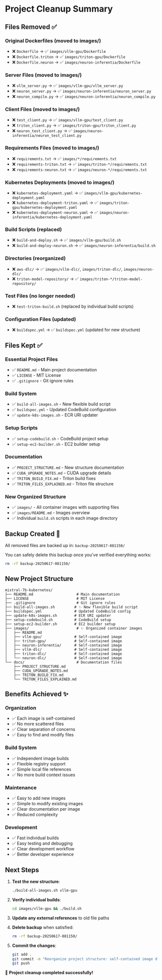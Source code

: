 # Project Cleanup Summary

## Files Removed ✅

### **Original Dockerfiles** (moved to images/)
- ❌ `Dockerfile` → ✅ `images/vllm-gpu/Dockerfile`
- ❌ `Dockerfile.triton` → ✅ `images/triton-gpu/Dockerfile`
- ❌ `Dockerfile.neuron` → ✅ `images/neuron-inferentia/Dockerfile`

### **Server Files** (moved to images/)
- ❌ `vllm_server.py` → ✅ `images/vllm-gpu/vllm_server.py`
- ❌ `neuron_server.py` → ✅ `images/neuron-inferentia/neuron_server.py`
- ❌ `neuron_compile.py` → ✅ `images/neuron-inferentia/neuron_compile.py`

### **Client Files** (moved to images/)
- ❌ `test_client.py` → ✅ `images/vllm-gpu/test_client.py`
- ❌ `triton_client.py` → ✅ `images/triton-gpu/triton_client.py`
- ❌ `neuron_test_client.py` → ✅ `images/neuron-inferentia/neuron_test_client.py`

### **Requirements Files** (moved to images/)
- ❌ `requirements.txt` → ✅ `images/*/requirements.txt`
- ❌ `requirements-triton.txt` → ✅ `images/triton-*/requirements.txt`
- ❌ `requirements-neuron.txt` → ✅ `images/neuron-*/requirements.txt`

### **Kubernetes Deployments** (moved to images/)
- ❌ `kubernetes-deployment.yaml` → ✅ `images/vllm-gpu/kubernetes-deployment.yaml`
- ❌ `kubernetes-deployment-triton.yaml` → ✅ `images/triton-gpu/kubernetes-deployment.yaml`
- ❌ `kubernetes-deployment-neuron.yaml` → ✅ `images/neuron-inferentia/kubernetes-deployment.yaml`

### **Build Scripts** (replaced)
- ❌ `build-and-deploy.sh` → ✅ `images/vllm-gpu/build.sh`
- ❌ `build-and-deploy-neuron.sh` → ✅ `images/neuron-inferentia/build.sh`

### **Directories** (reorganized)
- ❌ `aws-dlc/` → ✅ `images/vllm-dlc/`, `images/triton-dlc/`, `images/neuron-dlc/`
- ❌ `triton-model-repository/` → ✅ `images/triton-*/triton-model-repository/`

### **Test Files** (no longer needed)
- ❌ `test-triton-build.sh` (replaced by individual build scripts)

### **Configuration Files** (updated)
- ❌ `buildspec.yml` → ✅ `buildspec.yml` (updated for new structure)

## Files Kept ✅

### **Essential Project Files**
- ✅ `README.md` - Main project documentation
- ✅ `LICENSE` - MIT License
- ✅ `.gitignore` - Git ignore rules

### **Build System**
- ✅ `build-all-images.sh` - New flexible build script
- ✅ `buildspec.yml` - Updated CodeBuild configuration
- ✅ `update-k8s-images.sh` - ECR URI updater

### **Setup Scripts**
- ✅ `setup-codebuild.sh` - CodeBuild project setup
- ✅ `setup-ec2-builder.sh` - EC2 builder setup

### **Documentation**
- ✅ `PROJECT_STRUCTURE.md` - New structure documentation
- ✅ `CUDA_UPGRADE_NOTES.md` - CUDA upgrade details
- ✅ `TRITON_BUILD_FIX.md` - Triton build fixes
- ✅ `TRITON_FILES_EXPLAINED.md` - Triton file structure

### **New Organized Structure**
- ✅ `images/` - All container images with supporting files
- ✅ `images/README.md` - Images overview
- ✅ Individual `build.sh` scripts in each image directory

## Backup Created 📁

All removed files are backed up in: `backup-20250617-081150/`

You can safely delete this backup once you've verified everything works:
```bash
rm -rf backup-20250617-081150/
```

## New Project Structure

```
mistral-7b-kubernetes/
├── README.md                    # Main documentation
├── LICENSE                      # MIT License  
├── .gitignore                   # Git ignore rules
├── build-all-images.sh         # ✨ New flexible build script
├── buildspec.yml               # Updated CodeBuild config
├── update-k8s-images.sh        # ECR URI updater
├── setup-codebuild.sh          # CodeBuild setup
├── setup-ec2-builder.sh        # EC2 builder setup
├── images/                      # ✨ Organized container images
│   ├── README.md
│   ├── vllm-gpu/               # Self-contained image
│   ├── triton-gpu/             # Self-contained image
│   ├── neuron-inferentia/      # Self-contained image
│   ├── vllm-dlc/               # Self-contained image
│   ├── triton-dlc/             # Self-contained image
│   └── neuron-dlc/             # Self-contained image
└── docs/                        # Documentation files
    ├── PROJECT_STRUCTURE.md
    ├── CUDA_UPGRADE_NOTES.md
    ├── TRITON_BUILD_FIX.md
    └── TRITON_FILES_EXPLAINED.md
```

## Benefits Achieved ✨

### **Organization**
- ✅ Each image is self-contained
- ✅ No more scattered files
- ✅ Clear separation of concerns
- ✅ Easy to find and modify files

### **Build System**
- ✅ Independent image builds
- ✅ Flexible registry support
- ✅ Simple local file references
- ✅ No more build context issues

### **Maintenance**
- ✅ Easy to add new images
- ✅ Simple to modify existing images
- ✅ Clear documentation per image
- ✅ Reduced complexity

### **Development**
- ✅ Fast individual builds
- ✅ Easy testing and debugging
- ✅ Clear development workflow
- ✅ Better developer experience

## Next Steps

1. **Test the new structure**:
   ```bash
   ./build-all-images.sh vllm-gpu
   ```

2. **Verify individual builds**:
   ```bash
   cd images/vllm-gpu && ./build.sh
   ```

3. **Update any external references** to old file paths

4. **Delete backup** when satisfied:
   ```bash
   rm -rf backup-20250617-081150/
   ```

5. **Commit the changes**:
   ```bash
   git add .
   git commit -m "Reorganize project structure: self-contained image directories"
   git push
   ```

🎉 **Project cleanup completed successfully!**
